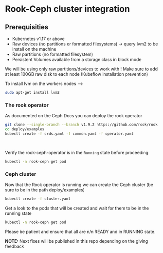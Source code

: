 # Rook-Ceph cluster integration

## Prerequisities
- Kubernetes v1.17 or above
- Raw devices (no partitions or formatted filesystems) ->  query lvm2 to be install on the machine
- Raw partitions (no formatted filesystem)
- Persistent Volumes available from a storage class in block mode

We will be using only raw partitions/devices to work with ! 
Make sure to add at least 100GB raw disk to each node (Kubeflow installation prevention)

To install lvm on the workers nodes -->  
```bash
sudo apt-get install lvm2
```

### The rook operator
As documented on the Ceph Docs you can deploy the rook operator   
```bash
git clone --single-branch --branch v1.9.2 https://github.com/rook/rook.git
cd deploy/examples
kubectl create -f crds.yaml -f common.yaml -f operator.yaml
```
<br>

Verify the rook-ceph-operator is in the `Running` state before proceeding  
```bash
kubectl -n rook-ceph get pod
```


### Ceph cluster
Now that the Rook operator is running we can create the Ceph cluster (be sure to be in the path deploy/examples)  
```bash
kubectl create -f cluster.yaml
```

Get a look to the pods that will be created and wait for them to be in the running state  
```bash
kubectl -n rook-ceph get pod
```

Please be patient and ensure that all are n/n READY and in RUNNING state. 

**NOTE:** Next fixes will be published in this repo depending on the giving feedback

